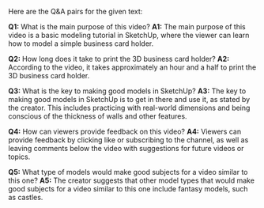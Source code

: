 Here are the Q&A pairs for the given text:

**Q1:** What is the main purpose of this video?
**A1:** The main purpose of this video is a basic modeling tutorial in SketchUp, where the viewer can learn how to model a simple business card holder.

**Q2:** How long does it take to print the 3D business card holder?
**A2:** According to the video, it takes approximately an hour and a half to print the 3D business card holder.

**Q3:** What is the key to making good models in SketchUp?
**A3:** The key to making good models in SketchUp is to get in there and use it, as stated by the creator. This includes practicing with real-world dimensions and being conscious of the thickness of walls and other features.

**Q4:** How can viewers provide feedback on this video?
**A4:** Viewers can provide feedback by clicking like or subscribing to the channel, as well as leaving comments below the video with suggestions for future videos or topics.

**Q5:** What type of models would make good subjects for a video similar to this one?
**A5:** The creator suggests that other model types that would make good subjects for a video similar to this one include fantasy models, such as castles.